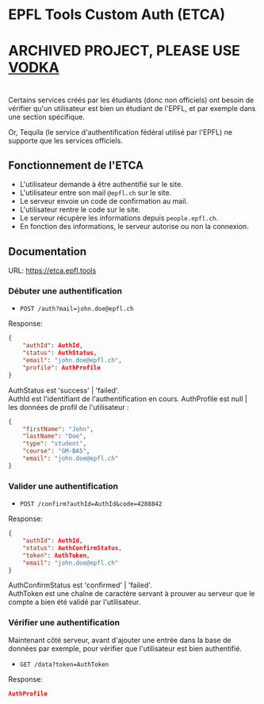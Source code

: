 # EPFL Tools Custom Auth (ETCA)

# ARCHIVED PROJECT, PLEASE USE [VODKA](https://github.com/epfl-tools/vodka)

#   

# 
  
# 
  
# 




Certains services créés par les étudiants (donc non officiels) ont besoin de vérifier qu'un utilisateur est bien un étudiant de l'EPFL, et par exemple dans une section spécifique.

Or, Tequila (le service d'authentification fédéral utilisé par l'EPFL) ne supporte que les services officiels.

## Fonctionnement de l'ETCA

* L'utilisateur demande à être authentifié sur le site.
* L'utilisateur entre son mail `@epfl.ch` sur le site.
* Le serveur envoie un code de confirmation au mail.
* L'utilisateur rentre le code sur le site.
* Le serveur récupère les informations depuis `people.epfl.ch`.
* En fonction des informations, le serveur autorise ou non la connexion. 

## Documentation

URL: https://etca.epfl.tools

### Débuter une authentification

* `POST /auth?mail=john.doe@epfl.ch`

Response:
```json
{
    "authId": AuthId,
    "status": AuthStatus,
    "email": "john.doe@epfl.ch",
    "profile": AuthProfile
}
```

AuthStatus est 'success' | 'failed'.  
AuthId est l'identifiant de l'authentification en cours.
AuthProfile est null | les données de profil de l'utilisateur :
```json
{
    "firstName": "John",
    "lastName": "Doe",
    "type": "student",
    "course": "GM-BA5",
    "email": "john.doe@epfl.ch"
}
```

### Valider une authentification

* `POST /confirm?authId=AuthId&code=4288842`

Response:
```json
{
    "authId": AuthId,
    "status": AuthConfirmStatus,
    "token": AuthToken,
    "email": "john.doe@epfl.ch"
}
```

AuthConfirmStatus est 'confirmed' | 'failed'.  
AuthToken est une chaîne de caractère servant à prouver au serveur que le compte a bien été validé par l'utilisateur.

### Vérifier une authentification

Maintenant côté serveur, avant d'ajouter une entrée dans la base de données par exemple, pour vérifier que l'utilisateur est bien authentifié.

* `GET /data?token=AuthToken`

Response:
```json
AuthProfile
```
